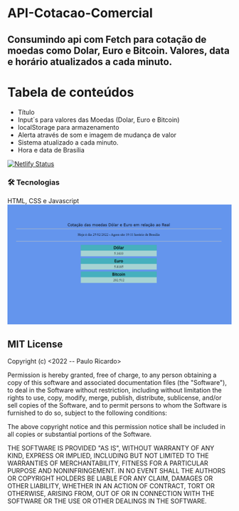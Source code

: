 # API-Cotacao-Comercial

<h2>Consumindo api com Fetch para cotação de moedas como  
Dolar, Euro e Bitcoin.
Valores, data e horário atualizados a cada minuto.</h2>

<h2 Status:  🚀 Concluído .</h2>
 
Tabela de conteúdos
=================
<!--ts-->
   * Título
   * Input´s para valores das Moedas (Dolar, Euro e Bitcoin)
   * localStorage para armazenamento
   * Alerta através de som e imagem de mudança de valor
   * Sistema atualizado a cada minuto.
   * Hora e data de Brasília  
<!--te-->

[![Netlify Status](https://api.netlify.com/api/v1/badges/58fbac56-8412-4a46-a92f-1ea824384880/deploy-status)](https://app.netlify.com/sites/api-cotacao-moeda/deploys)

### 🛠 Tecnologias
HTML, CSS e Javascript
<br>
<img src=https://github.com/Rodrigues-PauloRicardo/API-Cotacao-Comercial/blob/main/capturaImg.png>
<br>


<h2>MIT License</h2>
Copyright (c) <2022 -- Paulo Ricardo>

Permission is hereby granted, free of charge, to any person obtaining a copy
of this software and associated documentation files (the "Software"), to deal
in the Software without restriction, including without limitation the rights
to use, copy, modify, merge, publish, distribute, sublicense, and/or sell
copies of the Software, and to permit persons to whom the Software is
furnished to do so, subject to the following conditions:

The above copyright notice and this permission notice shall be included in all
copies or substantial portions of the Software.

THE SOFTWARE IS PROVIDED "AS IS", WITHOUT WARRANTY OF ANY KIND, EXPRESS OR
IMPLIED, INCLUDING BUT NOT LIMITED TO THE WARRANTIES OF MERCHANTABILITY,
FITNESS FOR A PARTICULAR PURPOSE AND NONINFRINGEMENT. IN NO EVENT SHALL THE
AUTHORS OR COPYRIGHT HOLDERS BE LIABLE FOR ANY CLAIM, DAMAGES OR OTHER
LIABILITY, WHETHER IN AN ACTION OF CONTRACT, TORT OR OTHERWISE, ARISING FROM,
OUT OF OR IN CONNECTION WITH THE SOFTWARE OR THE USE OR OTHER DEALINGS IN THE
SOFTWARE.
